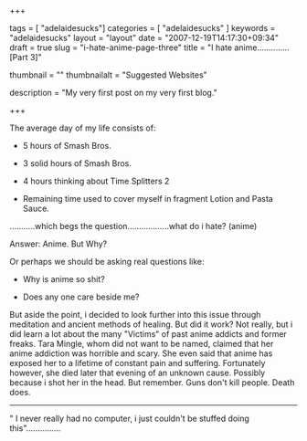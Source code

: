 
+++

tags = [ "adelaidesucks"]
categories = [ "adelaidesucks" ]
keywords = "adelaidesucks"
layout = "layout"
date = "2007-12-19T14:17:30+09:34"
draft = true
slug = "i-hate-anime-page-three"
title = "I hate anime.............. [Part 3]"

thumbnail = ""
thumbnailalt = "Suggested Websites"

description = "My very first post on my very first blog."

+++

The average day of my life consists of:

- 5 hours of Smash Bros.

- 3 solid hours of Smash Bros.

- 4 hours thinking about Time Splitters 2

- Remaining time used to cover myself in fragment Lotion and Pasta Sauce.

...........which begs the question..................what do i hate? (anime)

Answer: Anime. But Why?

Or perhaps we should be asking real questions like:

- Why is anime so shit?

- Does any one care beside me?

But aside the point, i decided to look further into this issue through meditation and ancient methods of healing. But did it work? Not really, but i did learn a lot about the many "Victims" of past anime addicts and former freaks. Tara Mingle, whom did not want to be named, claimed that her anime addiction was horrible and scary. She even said that anime has exposed her to a lifetime of constant pain and suffering. Fortunately however, she died later that evening of an unknown cause. Possibly because i shot her in the head. But remember. Guns don't kill people. Death does.

__________________________________________

" I never really had no computer, i just couldn't be stuffed doing this"...............